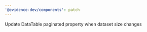 ```yaml
---
'@evidence-dev/components': patch
---
```


Update DataTable paginated property when dataset size changes
